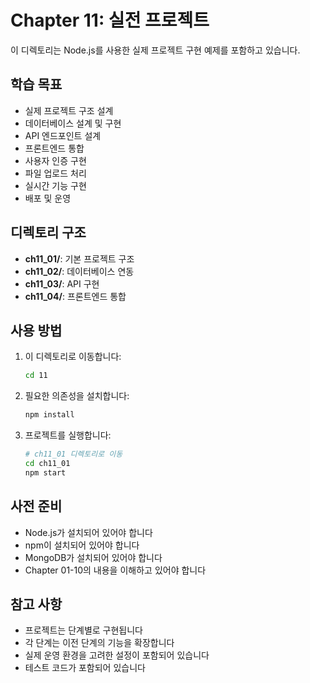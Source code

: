 # Chapter 11: 실전 프로젝트

이 디렉토리는 Node.js를 사용한 실제 프로젝트 구현 예제를 포함하고 있습니다.

## 학습 목표

- 실제 프로젝트 구조 설계
- 데이터베이스 설계 및 구현
- API 엔드포인트 설계
- 프론트엔드 통합
- 사용자 인증 구현
- 파일 업로드 처리
- 실시간 기능 구현
- 배포 및 운영

## 디렉토리 구조

- **ch11_01/**: 기본 프로젝트 구조
- **ch11_02/**: 데이터베이스 연동
- **ch11_03/**: API 구현
- **ch11_04/**: 프론트엔드 통합

## 사용 방법

1. 이 디렉토리로 이동합니다:

   ```bash
   cd 11
   ```

2. 필요한 의존성을 설치합니다:

   ```bash
   npm install
   ```

3. 프로젝트를 실행합니다:
   ```bash
   # ch11_01 디렉토리로 이동
   cd ch11_01
   npm start
   ```

## 사전 준비

- Node.js가 설치되어 있어야 합니다
- npm이 설치되어 있어야 합니다
- MongoDB가 설치되어 있어야 합니다
- Chapter 01-10의 내용을 이해하고 있어야 합니다

## 참고 사항

- 프로젝트는 단계별로 구현됩니다
- 각 단계는 이전 단계의 기능을 확장합니다
- 실제 운영 환경을 고려한 설정이 포함되어 있습니다
- 테스트 코드가 포함되어 있습니다
